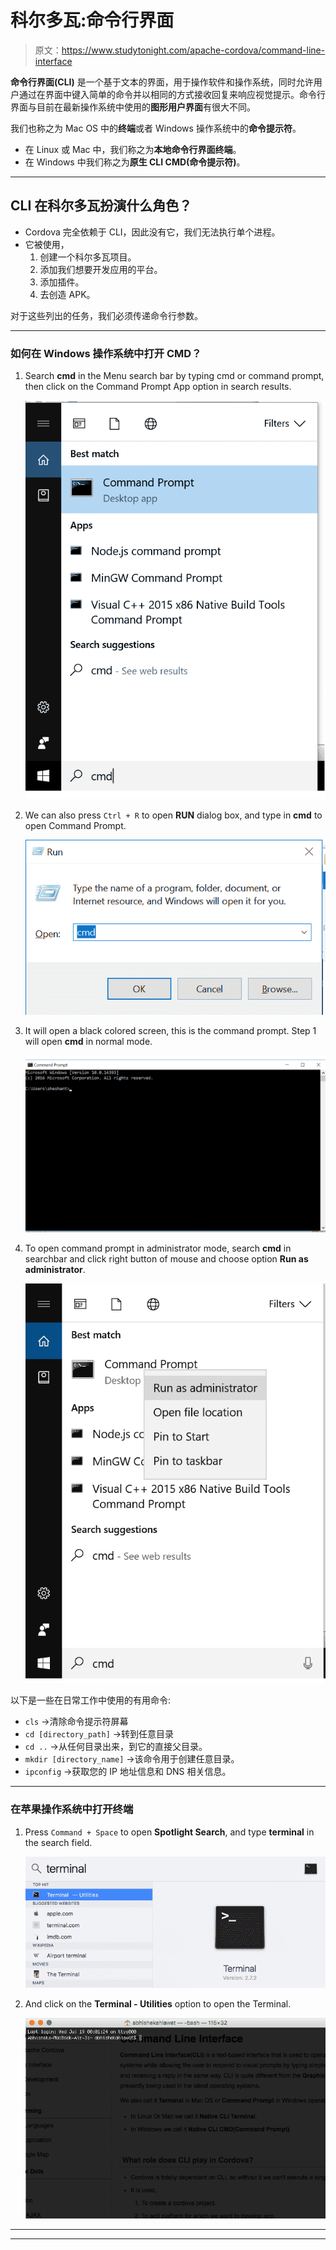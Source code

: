 # 科尔多瓦:命令行界面

> 原文：<https://www.studytonight.com/apache-cordova/command-line-interface>

**命令行界面(CLI)** 是一个基于文本的界面，用于操作软件和操作系统，同时允许用户通过在界面中键入简单的命令并以相同的方式接收回复来响应视觉提示。命令行界面与目前在最新操作系统中使用的**图形用户界面**有很大不同。

我们也称之为 Mac OS 中的**终端**或者 Windows 操作系统中的**命令提示符**。

*   在 Linux 或 Mac 中，我们称之为**本地命令行界面终端**。
*   在 Windows 中我们称之为**原生 CLI CMD(命令提示符)**。

* * *

## CLI 在科尔多瓦扮演什么角色？

*   Cordova 完全依赖于 CLI，因此没有它，我们无法执行单个进程。
*   它被使用，
    1.  创建一个科尔多瓦项目。
    2.  添加我们想要开发应用的平台。
    3.  添加插件。
    4.  去创造 APK。

对于这些列出的任务，我们必须传递命令行参数。

* * *

### 如何在 Windows 操作系统中打开 CMD？

1.  Search **cmd** in the Menu search bar by typing cmd or command prompt, then click on the Command Prompt App option in search results.

    ![Command Line Interface in Windows](img/e006ddbe490ebceaccf4969804a90a1a.png)

3.  We can also press `Ctrl + R` to open **RUN** dialog box, and type in **cmd** to open Command Prompt.

    ![Command Line Interface in Windows](img/fc64b89c9f065536185157b654deaa21.png)

5.  It will open a black colored screen, this is the command prompt. Step 1 will open **cmd** in normal mode.

    ![Command Line Interface in Windows](img/40a8882b8b0fb0f01eff6e5b8357149f.png)

7.  To open command prompt in administrator mode, search **cmd** in searchbar and click right button of mouse and choose option **Run as administrator**.

    ![Command Line Interface in Windows](img/7aaa3d3e160f3645c0b70f5a45f97373.png)

以下是一些在日常工作中使用的有用命令:

*   `cls` →清除命令提示符屏幕
*   `cd [directory_path]` →转到任意目录
*   `cd ..` →从任何目录出来，到它的直接父目录。
*   `mkdir [directory_name]` →该命令用于创建任意目录。
*   `ipconfig` →获取您的 IP 地址信息和 DNS 相关信息。

* * *

### 在苹果操作系统中打开终端

1.  Press `Command + Space` to open **Spotlight Search**, and type **terminal** in the search field.

    ![Terminal in Mac OSx](img/ab0c25c4cf821e58ee176f2963128701.png)

2.  And click on the **Terminal - Utilities** option to open the Terminal.

    ![Terminal in Mac OSx](img/9e60324dfcf06ae3216b20c21cb2e7eb.png)

* * *

* * *